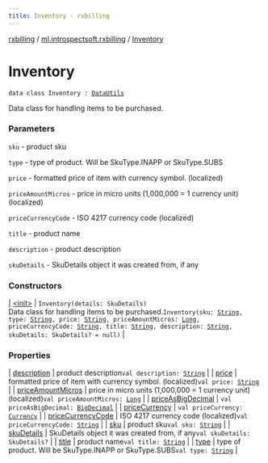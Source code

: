 ```yaml
---
title: Inventory - rxbilling
---
```


[rxbilling](../../index.html) / [ml.introspectsoft.rxbilling](../index.html) / [Inventory](./index.html)

# Inventory

`data class Inventory : `[`DataUtils`](../-data-utils/index.html)

Data class for handling items to be purchased.

### Parameters

`sku` - product sku

`type` - type of product. Will be SkuType.INAPP or SkuType.SUBS

`price` - formatted price of item with currency symbol. (localized)

`priceAmountMicros` - price in micro units (1,000,000 = 1 currency unit) (localized)

`priceCurrencyCode` - ISO 4217 currency code (localized)

`title` - product name

`description` - product description

`skuDetails` - SkuDetails object it was created from, if any

### Constructors

| [&lt;init&gt;](-init-.html) | `Inventory(details: SkuDetails)`<br>Data class for handling items to be purchased.`Inventory(sku: `[`String`](https://kotlinlang.org/api/latest/jvm/stdlib/kotlin/-string/index.html)`, type: `[`String`](https://kotlinlang.org/api/latest/jvm/stdlib/kotlin/-string/index.html)`, price: `[`String`](https://kotlinlang.org/api/latest/jvm/stdlib/kotlin/-string/index.html)`, priceAmountMicros: `[`Long`](https://kotlinlang.org/api/latest/jvm/stdlib/kotlin/-long/index.html)`, priceCurrencyCode: `[`String`](https://kotlinlang.org/api/latest/jvm/stdlib/kotlin/-string/index.html)`, title: `[`String`](https://kotlinlang.org/api/latest/jvm/stdlib/kotlin/-string/index.html)`, description: `[`String`](https://kotlinlang.org/api/latest/jvm/stdlib/kotlin/-string/index.html)`, skuDetails: SkuDetails? = null)` |

### Properties

| [description](description.html) | product description`val description: `[`String`](https://kotlinlang.org/api/latest/jvm/stdlib/kotlin/-string/index.html) |
| [price](price.html) | formatted price of item with currency symbol. (localized)`val price: `[`String`](https://kotlinlang.org/api/latest/jvm/stdlib/kotlin/-string/index.html) |
| [priceAmountMicros](price-amount-micros.html) | price in micro units (1,000,000 = 1 currency unit) (localized)`val priceAmountMicros: `[`Long`](https://kotlinlang.org/api/latest/jvm/stdlib/kotlin/-long/index.html) |
| [priceAsBigDecimal](price-as-big-decimal.html) | `val priceAsBigDecimal: `[`BigDecimal`](https://docs.oracle.com/javase/6/docs/api/java/math/BigDecimal.html) |
| [priceCurrency](price-currency.html) | `val priceCurrency: `[`Currency`](https://docs.oracle.com/javase/6/docs/api/java/util/Currency.html) |
| [priceCurrencyCode](price-currency-code.html) | ISO 4217 currency code (localized)`val priceCurrencyCode: `[`String`](https://kotlinlang.org/api/latest/jvm/stdlib/kotlin/-string/index.html) |
| [sku](sku.html) | product sku`val sku: `[`String`](https://kotlinlang.org/api/latest/jvm/stdlib/kotlin/-string/index.html) |
| [skuDetails](sku-details.html) | SkuDetails object it was created from, if any`val skuDetails: SkuDetails?` |
| [title](title.html) | product name`val title: `[`String`](https://kotlinlang.org/api/latest/jvm/stdlib/kotlin/-string/index.html) |
| [type](type.html) | type of product. Will be SkuType.INAPP or SkuType.SUBS`val type: `[`String`](https://kotlinlang.org/api/latest/jvm/stdlib/kotlin/-string/index.html) |

